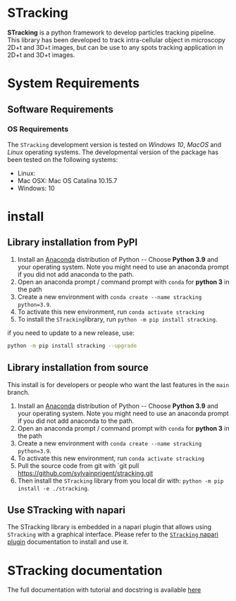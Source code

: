 # STracking

**STracking** is a python framework to develop particles tracking pipeline. This library has been 
developed to track intra-cellular object in microscopy 2D+t and 3D+t images, but can be use to any 
spots tracking application in 2D+t and 3D+t images.

# System Requirements

## Software Requirements

### OS Requirements

The `STracking` development version is tested on *Windows 10*, *MacOS* and *Linux* operating systems. The developmental version of the package has been tested on the following systems:

- Linux: 
- Mac OSX: Mac OS Catalina 10.15.7    
- Windows: 10 

# install

## Library installation from PyPI

1. Install an [Anaconda](https://www.anaconda.com/download/) distribution of Python -- Choose **Python 3.9** and your operating system. Note you might need to use an anaconda prompt if you did not add anaconda to the path.
2. Open an anaconda prompt / command prompt with `conda` for **python 3** in the path
3. Create a new environment with `conda create --name stracking python=3.9`.
4. To activate this new environment, run `conda activate stracking`
5. To install the `STracking`library, run `python -m pip install stracking`. 

if you need to update to a new release, use:
~~~sh
python -m pip install stracking --upgrade
~~~

## Library installation from source

This install is for developers or people who want the last features in the ``main`` branch.

1. Install an [Anaconda](https://www.anaconda.com/download/) distribution of Python -- Choose **Python 3.9** and your operating system. Note you might need to use an anaconda prompt if you did not add anaconda to the path.
2. Open an anaconda prompt / command prompt with `conda` for **python 3** in the path
3. Create a new environment with `conda create --name stracking python=3.9`.
4. To activate this new environment, run `conda activate stracking`
5. Pull the source code from git with `git pull https://github.com/sylvainprigent/stracking.git 
6. Then install the `STracking` library from you local dir with: `python -m pip install -e ./stracking`. 

## Use STracking with napari

The STracking library is embedded in a napari plugin that allows using ``STracking`` with a graphical interface.
Please refer to the [`STracking` napari plugin](https://www.napari-hub.org/plugins/napari-stracking) documentation to install and use it.

# STracking documentation

The full documentation with tutorial and docstring is available [here](https://sylvainprigent.github.io/stracking/)
